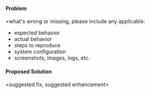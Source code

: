  #### Problem
<what's wrong or missing, please include any applicable:
 * expected behavior
 * actual behavior
 * steps to reproduce
 * system configuration
 * screenshots, images, logs, etc.
 >

 #### Proposed Solution
<suggested fix, suggested enhancement>
